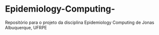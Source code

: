 # Epidemiology-Computing-
Repositório para o projeto da disciplina Epidemiology Computing  de Jonas Albuquerque, UFRPE
